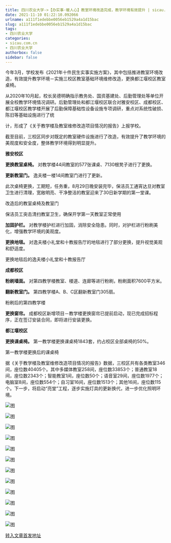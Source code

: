 ```yaml
---
title: 四川农业大学->【办实事·暖人心】教室环境改造完成，教学环境有效提升 | sicau.com.cn
date: 2021-11-10 01:22:10.092066
urlname: a111f1edebbe0056eb1529a4a1d15bac
slug: a111f1edebbe0056eb1529a4a1d15bac
tags: 
- 四川农业大学
categories:
- sicau.com.cn
- 四川农业大学
authorbox: false
sidebar: false
---
```

今年3月，学校发布《2021年十件民生实事实施方案》，其中包括推进教室环境改造，有效提升教学环境－实施三校区教室基础环境维修改造，更换都江堰校区教室桌椅。

从2020年10月起，校长吴德明确指示教务处、国资基建处、后勤管理处等单位开展全校教学环境情况调研。后勤管理处和都江堰校区联合对雅安校区、成都校区、都江堰校区教学楼开展了后勤保障基础性设备设施专项调研，重点对系统性破损、陈旧等基础设施进行了统
<!--more-->
计，形成了《关于教学楼及教室维修改造项目情况的报告》上报学校。

截至目前，三校区同步对既定的教室硬件设施进行了改造，有效提升了教学环境的美观度和安全度，整体教学环境得到明显提升。

**雅安校区**

**更换教室桌椅。** 对教学楼44间教室的577张课桌、7130根凳子进行了更换。

**更新教室门。** 逸夫楼一楼14间教室门进行了更新。

此次桌椅更换，工期短，任务重，8月29日晚安装完毕，保洁员工通宵达旦对教室卫生进行清理，宽敞明亮、干净整洁的教室迎来了30日新学期的第一堂课。

改造后的教室桌椅及教室门

保洁员工突击清扫教室卫生，确保开学第一天教室正常使用

**加固护栏。** 对教学楼护栏进行加固，消除安全隐患。同时，对护栏进行粉刷美化，增强教学环境的美观度。

**更换地毯。** 对逸夫楼小礼堂和十教报告厅的地毯进行了部分更换，提升视觉美观和舒适度。

更换地毯后的逸夫楼小礼堂和十教报告厅

**成都校区**

**粉刷墙面。** 对第四教学楼教室、楼道、连廊等进行粉刷，粉刷面积7600平方米。

**翻新教室门。** 第四教学楼A、B、C区翻新教室门305扇。

粉刷后的第四教学楼

**更换窗帘。** 成都校区新增项目－教学楼更换窗帘已提前启动，现已完成招标程序，正在签订安装合同，即将进行安装更换。

**都江堰校区**

**更换课桌椅。** 第一教学楼更换课桌椅1843套，约占校区全部桌椅的50%。

第一教学楼更换后的课桌椅

据《关于教学楼及教室维修改造项目情况的报告》数据，三校区共有各类教室346间，座位数40405个。其中多媒体教室258间，座位数33853个；普通教室18间，座位数2343个；智能教室1间，座位数50个；语音室29间，座位数1977个；电脑室8间，座位数554个；自习室16间，座位数1513个；其他16间，座位数115个。下一步，将启动“亮堂”工程，逐步实施灯具的更新换代，进一步优化照明环境。

![图](https://news.sicau.edu.cn/__local/8/71/B0/63B3F9A92082B7D402CA104BEEB_E036F70F_C02B.jpg)

![图](https://news.sicau.edu.cn/__local/8/99/C3/95E234A2CEFE0CE185FDDC20C27_B674D1CE_AB92.jpg)

![图](https://news.sicau.edu.cn/__local/F/30/8F/A7B2008ECA7EAAD6CA6AC3A4E62_4D1D7C0F_10491.jpg)

![图](https://news.sicau.edu.cn/__local/0/1E/E1/E355C059477AC4D4886910CAAA3_78A3B3EE_AFB7.jpg)

![图](https://news.sicau.edu.cn/__local/6/78/5C/9EE1D4FAFFD471ECAC7FF8A8576_80AA21E4_DA7F.jpg)

![图](https://news.sicau.edu.cn/__local/E/A5/E4/8D19D6728F5EFFD60CCDB31A443_DB93C374_C05B.jpg)

![图](https://news.sicau.edu.cn/__local/B/81/20/50A758DC79155551EFFEA8D511D_02BA94DC_26807.jpg)

![图](https://news.sicau.edu.cn/__local/F/6C/DF/59E56BEF3C8E72C24DD9991E6FB_DB45674F_1DC6D.jpg)

![图](https://news.sicau.edu.cn/__local/6/79/FF/ADF9FAA61A0A7A4238981A246E7_0814155A_10D4D.jpg)

![图](https://news.sicau.edu.cn/__local/3/CE/44/E1C2561C7C32480B70316D903BF_BBFD0EC0_E553.jpg)

![图](https://news.sicau.edu.cn/__local/D/C3/9D/7B644F5157312ADADE6BFC5EDFA_69916ECE_1532B.jpg)

![图](https://news.sicau.edu.cn/__local/3/0D/2C/7D9820943BAFF8B4226852C6191_1664B196_858D.jpg)

[转入文章首发地址](https://news.sicau.edu.cn/info/1078/65378.htm)